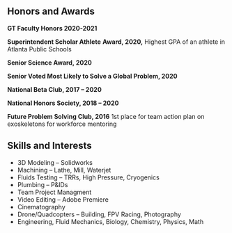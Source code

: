 ## Honors and Awards

**GT Faculty Honors 2020-2021**

**Superintendent Scholar Athlete**
**Award,&nbsp;2020,** Highest GPA of an 
athlete in Atlanta Public Schools

**Senior Science Award,&nbsp;2020**

**Senior Voted Most Likely to Solve 
a Global&nbsp;Problem, 2020**

**National Beta Club, 2017 – 2020**

**National Honors Society, 2018 – 2020**

**Future Problem Solving Club, 2016** 
1st place for team action plan on 
exoskeletons for workforce mentoring


## Skills and Interests

- 3D Modeling – Solidworks
- Machining – Lathe, Mill, Waterjet
- Fluids Testing – TRRs, High Pressure, Cryogenics
- Plumbing – P&IDs
- Team Project Managment
- Video Editing – Adobe Premiere
- Cinematography
- Drone/Quadcopters – Building, FPV Racing, Photography
- Engineering, Fluid Mechanics, Biology, Chemistry, Physics, Math
